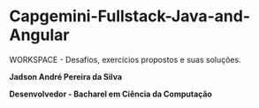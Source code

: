 # Capgemini-Fullstack-Java-and-Angular
WORKSPACE - Desafios, exercícios propostos e suas soluções.


**Jadson André Pereira da Silva**

**Desenvolvedor - Bacharel em Ciência da Computação**